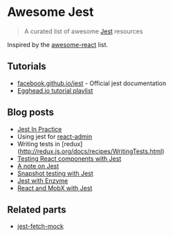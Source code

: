 # Awesome Jest

> A curated list of awesome [Jest](https://github.com/facebook/jest) resources

Inspired by the [awesome-react](https://github.com/enaqx/awesome-react) list.

## Tutorials

- [facebook.github.io/jest](http://facebook.github.io/jest/) - Official jest documentation
- [Egghead.io tutorial playlist](https://egghead.io/playlists/testing-javascript-with-jest-a36c4074)

## Blog posts
- [Jest In Practice](http://marmelab.com/blog/2015/06/24/jest-in-practice.html) 
- Using jest for [react-admin](https://github.com/marmelab/react-admin)
- Writing tests in [redux] (http://redux.js.org/docs/recipes/WritingTests.html) 
- [Testing React components with Jest](https://www.sitepoint.com/test-react-components-jest)
- [A note on Jest](https://github.com/facebookincubator/create-react-app/pull/250#issuecomment-237098619)
- [Snapshot testing with Jest](http://benmccormick.org/2016/09/19/testing-with-jest-snapshots-first-impressions)
- [Jest with Enzyme](https://www.codementor.io/react/tutorial/unit-testing-react-components-jest-or-enzyme)
- [React and MobX with Jest](https://semaphoreci.com/community/tutorials/how-to-test-react-and-mobx-with-jest)

## Related parts
 
- [jest-fetch-mock](https://www.npmjs.com/package/jest-fetch-mock)